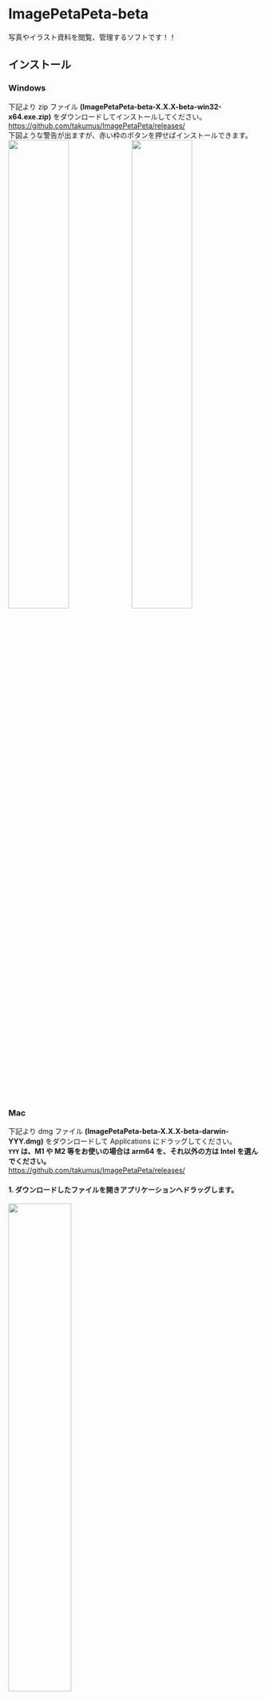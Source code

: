 # ImagePetaPeta-beta
写真やイラスト資料を閲覧、管理するソフトです！！

## インストール

### Windows

下記より zip ファイル **(ImagePetaPeta-beta-X.X.X-beta-win32-x64.exe.zip)** をダウンロードしてインストールしてください。  
<https://github.com/takumus/ImagePetaPeta/releases/>  
下図ような警告が出ますが、赤い枠のボタンを押せばインストールできます。  
<img src="https://user-images.githubusercontent.com/15127636/235609515-de3a4aea-b872-42ba-8c98-2a985d8ce9bf.png" width="49%"><img src="https://user-images.githubusercontent.com/15127636/235609517-74254458-38f7-4241-862a-01b08a94ff82.png" width="49%">

### Mac

下記より dmg ファイル **(ImagePetaPeta-beta-X.X.X-beta-darwin-YYY.dmg)** をダウンロードして Applications にドラッグしてください。  
**`YYY` は、M1 や M2 等をお使いの場合は arm64 を、それ以外の方は Intel を選んでください。**  
<https://github.com/takumus/ImagePetaPeta/releases/>

#### 1. ダウンロードしたファイルを開きアプリケーションへドラッグします。

<img src="https://user-images.githubusercontent.com/15127636/235609508-746019cf-c00f-40ba-b23f-b067f5eb7952.jpg" width="50%">

#### 2. ランチャー等からアプリを起動します。しかし開けないので、左のボタンを押しファインダーで開きます。

<img src="https://user-images.githubusercontent.com/15127636/235609509-0ec7c18b-479a-49dc-9794-e6a4519ab2b5.jpg" width="50%">

#### 3. アプリをダブルクリックではなく、右クリックで開きます。

<img src="https://user-images.githubusercontent.com/15127636/235609512-098218e6-1298-4ceb-bad6-6ec86dab5f9b.jpg" width="50%">

#### 4. 開くを押せば起動できます。

<img src="https://user-images.githubusercontent.com/15127636/235609513-1e2a7a30-748c-4532-837b-897874993ccf.jpg" width="50%">

## ご協力

まだ開発段階のアプリなので、多くのユーザーに最新版を使っていただき、新鮮なフィードバックを貰いたいと思っております。  
そのため、アップデートの通知はオフにできないようになっています。  
よろしくお願いします。

## バグ発見！質問！または要望！

<https://docs.google.com/forms/d/e/1FAIpQLSfMVEzYwdC09SrM6ipTtHyk_wTC1n08pB2eeZIVZifIRW7ojQ/viewform>  
こちらのフォームからお願いします。  
github アカウントをお持ちの方は、Issues でも OK です。

# 開発者向け

## node とかのバージョン

`./package.json`の最後の`volta`を御覧ください。

## デバッグ

```
npm run dev
```

## ビルド

```
npm run build
```

## テスト

```
npm run test
```

```
npm run test-ui
```
